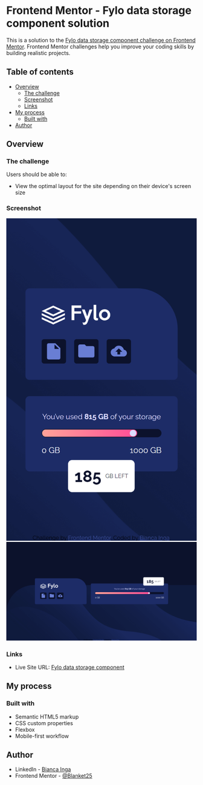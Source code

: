 # Frontend Mentor - Fylo data storage component solution

This is a solution to the [Fylo data storage component challenge on Frontend Mentor](https://www.frontendmentor.io/challenges/fylo-data-storage-component-1dZPRbV5n). Frontend Mentor challenges help you improve your coding skills by building realistic projects.

## Table of contents

- [Overview](#overview)
  - [The challenge](#the-challenge)
  - [Screenshot](#screenshot)
  - [Links](#links)
- [My process](#my-process)
  - [Built with](#built-with)
- [Author](#author)

## Overview

### The challenge

Users should be able to:

- View the optimal layout for the site depending on their device's screen size

### Screenshot

![](images/mobile.png)
![](images/desktop.png)

### Links

- Live Site URL: [Fylo data storage component]( https://blanket25.github.io/Fylo-data-storage-component/)

## My process

### Built with

- Semantic HTML5 markup
- CSS custom properties
- Flexbox
- Mobile-first workflow

## Author

- LinkedIn - [Bianca Inga](https://www.linkedin.com/in/biancainga/)
- Frontend Mentor - [@Blanket25](https://www.frontendmentor.io/profile/Blanket25)
